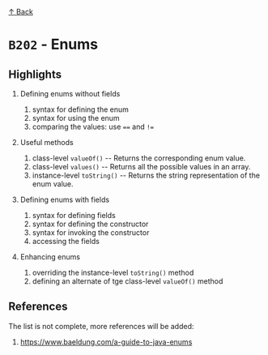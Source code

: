 [↑ Back](./README.md)

# `B202` - Enums

## Highlights

1. Defining enums without fields

   1. syntax for defining the enum
   1. syntax for using the enum
   1. comparing the values: use `==` and `!=`

1. Useful methods

   1. class-level `valueOf()` -- Returns the corresponding enum value.
   1. class-level `values()` -- Returns all the possible values in an array.
   1. instance-level `toString()` -- Returns the string representation of the enum value.

1. Defining enums with fields

   1. syntax for defining fields
   1. syntax for defining the constructor
   1. syntax for invoking the constructor
   1. accessing the fields

1. Enhancing enums

   1. overriding the instance-level `toString()` method
   1. defining an alternate of tge class-level `valueOf()` method

## References

The list is not complete, more references will be added:

1. https://www.baeldung.com/a-guide-to-java-enums